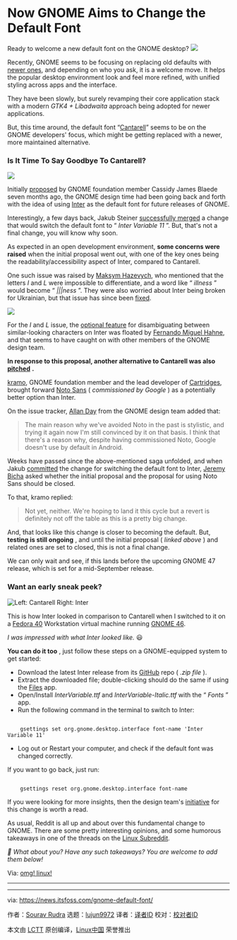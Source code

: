 [#]: subject: "Now GNOME Aims to Change the Default Font"
[#]: via: "https://news.itsfoss.com/gnome-default-font/"
[#]: author: "Sourav Rudra https://news.itsfoss.com/author/sourav/"
[#]: collector: "lujun9972/lctt-scripts-1705972010"
[#]: translator: " "
[#]: reviewer: " "
[#]: publisher: " "
[#]: url: " "

Now GNOME Aims to Change the Default Font
======
Ready to welcome a new default font on the GNOME desktop?
[![][1]][2]

Recently, GNOME seems to be focusing on replacing old defaults with [newer ones][3], and depending on who you ask, it is a welcome move. It helps the popular desktop environment look and feel more refined, with unified styling across apps and the interface.

They have been slowly, but surely revamping their core application stack with a modern _GTK4 + Libadwaita_ approach being adopted for newer applications.

But, this time around, the default font “[Cantarell][4]” seems to be on the GNOME developers' focus, which might be getting replaced with a newer, more maintained alternative.

### Is It Time To Say Goodbye To Cantarell?

![][5]

Initially [proposed][6] by GNOME foundation member Cassidy James Blaede seven months ago, the GNOME design time had been going back and forth with the idea of using [Inter][7] as the default font for future releases of GNOME.

Interestingly, a few days back, Jakub Steiner [successfully merged][8] a change that would switch the default font to “ _Inter Variable 11_ ”. But, that's not a final change, you will know why soon.

As expected in an open development environment, **some concerns were raised** when the initial proposal went out, with one of the key ones being the readability/accessibility aspect of Inter, compared to Cantarell.

One such issue was raised by [Maksym Hazevych][9], who mentioned that the letters _I_ and _L_ were impossible to differentiate, and a word like “ _illness_ ” would become “ _|||ness_ ”. They were also worried about Inter being broken for Ukrainian, but that issue has since been [fixed][10].

![][11]

For the _I_ and _L_ issue, the [optional feature][12] for disambiguating between similar-looking characters on Inter was floated by [Fernando Miguel Hahne][13], and that seems to have caught on with other members of the GNOME design team.

**In response to this proposal, another alternative to Cantarell was also** [**pitched**][14] **.**

[kramo][15], GNOME foundation member and the lead developer of [Cartridges][16], brought forward [Noto Sans][17] ( _commissioned by Google_ ) as a potentially better option than Inter.

On the issue tracker, [Allan Day][18] from the GNOME design team added that:

> The main reason why we've avoided Noto in the past is stylistic, and trying it again now I'm still convinced by it on that basis. I think that there's a reason why, despite having commissioned Noto, Google doesn't use by default in Android.

Weeks have passed since the above-mentioned saga unfolded, and when Jakub [committed][19] the change for switching the default font to Inter, [Jeremy Bicha][20] asked whether the initial proposal and the proposal for using Noto Sans should be closed.

To that, kramo replied:

> Not yet, neither. We're hoping to land it this cycle but a revert is definitely not off the table as this is a pretty big change.

And, that looks like this change is closer to becoming the default. But, **testing is still ongoing** , and until the initial proposal ( _linked above_ ) and related ones are set to closed, this is not a final change.

We can only wait and see, if this lands before the upcoming GNOME 47 release, which is set for a mid-September release.

### Want an early sneak peek?

![Left: Cantarell Right: Inter][21]

This is how Inter looked in comparison to Cantarell when I switched to it on a [Fedora 40][22] Workstation virtual machine running [GNOME 46][23].

_I was impressed with what Inter looked like._ 😃

**You can do it too** , just follow these steps on a GNOME-equipped system to get started:

  * Download the latest Inter release from its [GitHub][24] repo ( _.zip file_ ).
  * Extract the downloaded file; double-clicking should do the same if using the [Files][25] app.
  * Open/Install _InterVariable.ttf_ and _InterVariable-Italic.ttf_ with the “ _Fonts_ ” app.
  * Run the following command in the terminal to switch to Inter:



```

    gsettings set org.gnome.desktop.interface font-name 'Inter Variable 11'

```

  * Log out or Restart your computer, and check if the default font was changed correctly.



If you want to go back, just run:

```

    gsettings reset org.gnome.desktop.interface font-name

```

If you were looking for more insights, then the design team's [initiative][26] for this change is worth a read.

As usual, Reddit is all up and about over this fundamental change to GNOME. There are some pretty interesting opinions, and some humorous takeaways in one of the threads on the [Linux Subreddit][27].

_💬 What about you? Have any such takeaways? You are welcome to add them below!_

Via: [omg! linux!][28]

* * *

--------------------------------------------------------------------------------

via: https://news.itsfoss.com/gnome-default-font/

作者：[Sourav Rudra][a]
选题：[lujun9972][b]
译者：[译者ID](https://github.com/译者ID)
校对：[校对者ID](https://github.com/校对者ID)

本文由 [LCTT](https://github.com/LCTT/TranslateProject) 原创编译，[Linux中国](https://linux.cn/) 荣誉推出

[a]: https://news.itsfoss.com/author/sourav/
[b]: https://github.com/lujun9972
[1]: https://news.itsfoss.com/assets/images/pikapods-banner-v3.webp
[2]: https://www.pikapods.com/?utm_campaign=banner-2024-05&utm_source=itsfoss
[3]: https://news.itsfoss.com/gnome-showtime/
[4]: https://cantarell.gnome.org/
[5]: https://news.itsfoss.com/content/images/2024/07/Inter_On_GNOME_a.jpg
[6]: https://gitlab.gnome.org/GNOME/gsettings-desktop-schemas/-/issues/52
[7]: https://rsms.me/inter/
[8]: https://gitlab.gnome.org/GNOME/gsettings-desktop-schemas/-/merge_requests/85
[9]: https://gitlab.gnome.org/mks-h
[10]: https://github.com/rsms/inter/issues/657
[11]: https://news.itsfoss.com/content/images/2024/07/Inter_On_GNOME_d.png
[12]: https://rsms.me/inter/#features:~:text=Disambiguate%20between%20similar%2Dlooking%20characters%20with%20ss02%20or%20individual%20character%20variants
[13]: https://gitlab.gnome.org/fmhahne
[14]: https://gitlab.gnome.org/GNOME/gsettings-desktop-schemas/-/issues/54
[15]: https://kramo.page/
[16]: https://news.itsfoss.com/cartridges/
[17]: https://fonts.google.com/noto/specimen/Noto+Sans
[18]: https://blogs.gnome.org/aday/
[19]: https://gitlab.gnome.org/GNOME/gsettings-desktop-schemas/-/merge_requests/85/diffs?commit_id=d4965dbddbe8d361ad961472cf6955d8a0d07634
[20]: https://gitlab.gnome.org/jbicha
[21]: https://news.itsfoss.com/content/images/2024/07/Inter_On_GNOME_b-1.png
[22]: https://news.itsfoss.com/fedora-40-release/
[23]: https://news.itsfoss.com/gnome-46-release/
[24]: https://github.com/rsms/inter/releases
[25]: https://apps.gnome.org/Nautilus/
[26]: https://gitlab.gnome.org/Teams/Design/initiatives/-/issues/152
[27]: https://www.reddit.com/r/linux/comments/1dxtoo4/after_14_years_of_cantarell_gnome_is_testing_a/
[28]: https://www.omglinux.com/gnome-may-switch-to-inter-font/
